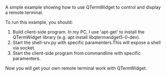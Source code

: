 A simple example showing how to use QTermWidget to control and display a remote terminal.

To run this example, you should: 
1. Build client-side program. In my PC, I use 'apt-get' to install the QTermWidget library (e.g. apt install libqtermwidget5-0-dev).
2. Start the shell-srv.py with specific paramenters.This will expose a shell via socket.
3. Start the client-side program from commandline with specific paramenters.

Now you will get your own remote terminal work with QTermWidget.
